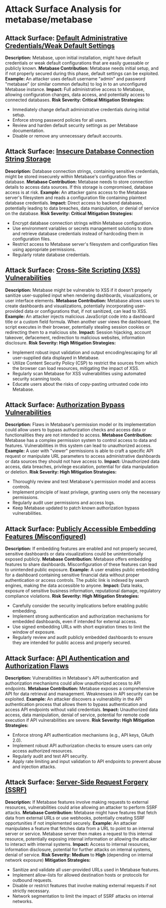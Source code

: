 # Attack Surface Analysis for metabase/metabase

## Attack Surface: [Default Administrative Credentials/Weak Default Settings](./attack_surfaces/default_administrative_credentialsweak_default_settings.md)

**Description:** Metabase, upon initial installation, might have default credentials or weak default configurations that are easily guessable or publicly known.
**Metabase Contribution:** Metabase needs initial setup, and if not properly secured during this phase, default settings can be exploited.
**Example:** An attacker uses default username "admin" and password "metabase" (or similar common defaults) to log in to an unconfigured Metabase instance.
**Impact:** Full administrative access to Metabase, allowing configuration changes, data access, and potentially access to connected databases.
**Risk Severity:** **Critical**
**Mitigation Strategies:**
*   Immediately change default administrative credentials during initial setup.
*   Enforce strong password policies for all users.
*   Review and harden default security settings as per Metabase documentation.
*   Disable or remove any unnecessary default accounts.

## Attack Surface: [Insecure Database Connection String Storage](./attack_surfaces/insecure_database_connection_string_storage.md)

**Description:** Database connection strings, containing sensitive credentials, might be stored insecurely within Metabase's configuration files or database.
**Metabase Contribution:** Metabase needs to store connection details to access data sources. If this storage is compromised, database access is at risk.
**Example:** An attacker gains access to the Metabase server's filesystem and reads a configuration file containing plaintext database credentials.
**Impact:** Direct access to backend databases, potentially leading to data breaches, data manipulation, or denial of service on the database.
**Risk Severity:** **Critical**
**Mitigation Strategies:**
*   Encrypt database connection strings within Metabase configuration.
*   Use environment variables or secrets management solutions to store and retrieve database credentials instead of hardcoding them in configuration files.
*   Restrict access to Metabase server's filesystem and configuration files using appropriate permissions.
*   Regularly rotate database credentials.

## Attack Surface: [Cross-Site Scripting (XSS) Vulnerabilities](./attack_surfaces/cross-site_scripting__xss__vulnerabilities.md)

**Description:** Metabase might be vulnerable to XSS if it doesn't properly sanitize user-supplied input when rendering dashboards, visualizations, or user interface elements.
**Metabase Contribution:** Metabase allows users to create dashboards and visualizations, potentially incorporating user-provided data or configurations that, if not sanitized, can lead to XSS.
**Example:** An attacker injects malicious JavaScript code into a dashboard title or a custom field formula. When another user views the dashboard, the script executes in their browser, potentially stealing session cookies or redirecting them to a malicious site.
**Impact:** Session hijacking, account takeover, defacement, redirection to malicious websites, information disclosure.
**Risk Severity:** **High**
**Mitigation Strategies:**
*   Implement robust input validation and output encoding/escaping for all user-supplied data displayed in Metabase.
*   Utilize Content Security Policy (CSP) to restrict the sources from which the browser can load resources, mitigating the impact of XSS.
*   Regularly scan Metabase for XSS vulnerabilities using automated security scanning tools.
*   Educate users about the risks of copy-pasting untrusted code into Metabase.

## Attack Surface: [Authorization Bypass Vulnerabilities](./attack_surfaces/authorization_bypass_vulnerabilities.md)

**Description:** Flaws in Metabase's permission model or its implementation could allow users to bypass authorization checks and access data or functionalities they are not intended to access.
**Metabase Contribution:** Metabase has a complex permission system to control access to data and features. Vulnerabilities in this system can lead to unauthorized access.
**Example:** A user with "viewer" permissions is able to craft a specific API request or manipulate URL parameters to access administrative dashboards or data sources they should not have access to.
**Impact:** Unauthorized data access, data breaches, privilege escalation, potential for data manipulation or deletion.
**Risk Severity:** **High**
**Mitigation Strategies:**
*   Thoroughly review and test Metabase's permission model and access controls.
*   Implement principle of least privilege, granting users only the necessary permissions.
*   Regularly audit user permissions and access logs.
*   Keep Metabase updated to patch known authorization bypass vulnerabilities.

## Attack Surface: [Publicly Accessible Embedding Features (Misconfigured)](./attack_surfaces/publicly_accessible_embedding_features__misconfigured_.md)

**Description:** If embedding features are enabled and not properly secured, sensitive dashboards or data visualizations could be unintentionally exposed publicly.
**Metabase Contribution:** Metabase offers embedding features to share dashboards. Misconfiguration of these features can lead to unintended public exposure.
**Example:** A user enables public embedding for a dashboard containing sensitive financial data without proper authentication or access controls. The public link is indexed by search engines, making the data accessible to anyone.
**Impact:** Data leaks, exposure of sensitive business information, reputational damage, regulatory compliance violations.
**Risk Severity:** **High**
**Mitigation Strategies:**
*   Carefully consider the security implications before enabling public embedding.
*   Implement strong authentication and authorization mechanisms for embedded dashboards, even if intended for external access.
*   Use signed embedding URLs with short expiration times to limit the window of exposure.
*   Regularly review and audit publicly embedded dashboards to ensure they are intended for public access and properly secured.

## Attack Surface: [API Authentication and Authorization Flaws](./attack_surfaces/api_authentication_and_authorization_flaws.md)

**Description:** Vulnerabilities in Metabase's API authentication and authorization mechanisms could allow unauthorized access to API endpoints.
**Metabase Contribution:** Metabase exposes a comprehensive API for data retrieval and management. Weaknesses in API security can be exploited.
**Example:** An attacker discovers a vulnerability in the API authentication process that allows them to bypass authentication and access API endpoints without valid credentials.
**Impact:** Unauthorized data access, data manipulation, denial of service, potential for remote code execution if API vulnerabilities are severe.
**Risk Severity:** **High**
**Mitigation Strategies:**
*   Enforce strong API authentication mechanisms (e.g., API keys, OAuth 2.0).
*   Implement robust API authorization checks to ensure users can only access authorized resources.
*   Regularly audit and test API security.
*   Apply rate limiting and input validation to API endpoints to prevent abuse and injection attacks.

## Attack Surface: [Server-Side Request Forgery (SSRF)](./attack_surfaces/server-side_request_forgery__ssrf_.md)

**Description:** If Metabase features involve making requests to external resources, vulnerabilities could arise allowing an attacker to perform SSRF attacks.
**Metabase Contribution:** Metabase might have features that fetch data from external URLs or use webhooks, potentially creating SSRF opportunities if not implemented securely.
**Example:** An attacker manipulates a feature that fetches data from a URL to point to an internal server or service. Metabase server then makes a request to this internal resource, potentially exposing internal information or allowing the attacker to interact with internal systems.
**Impact:** Access to internal resources, information disclosure, potential for further attacks on internal systems, denial of service.
**Risk Severity:** **Medium** to **High** (depending on internal network exposure)
**Mitigation Strategies:**
*   Sanitize and validate all user-provided URLs used in Metabase features.
*   Implement allow-lists for allowed destination hosts or protocols for outbound requests.
*   Disable or restrict features that involve making external requests if not strictly necessary.
*   Network segmentation to limit the impact of SSRF attacks on internal networks.

